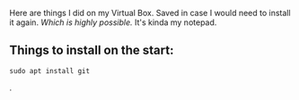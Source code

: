 Here are things I did on my Virtual Box. Saved in case I would need to install it again. *Which is highly possible.* It's kinda my notepad.

## Things to install on the start:
```
sudo apt install git
```

.
